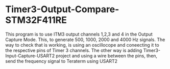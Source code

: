 # Timer3-Output-Compare-STM32F411RE
This program is to use ITM3 output channels 1,2,3 and 4 in the Output Capture Mode. This, to generate 500, 1000, 2000 and 4000 Hz signals. 
The way to check that is working, is using an oscillocope and coneecting it to the respective pins of Timer 3 channels. 
The other way is adding Timer3-Input-Capture-USART2 project and using a wire between the pins, then, send the frequency signal to Teraterm using USART2
